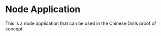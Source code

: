Node Application
================

This is a node application that can be used in the Chinese Dolls proof
of concept
